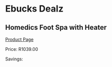 
# Ebucks Dealz
## Homedics Foot Spa with Heater
[Product Page](https://www.ebucks.com/web/shop/productSelected.do?prodId=1161065567&catId=1186086453)

Price: R1039.00

Savings: 


	